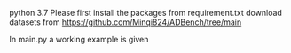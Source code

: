 
python 3.7
Please first install the packages from requirement.txt
download datasets from https://github.com/Minqi824/ADBench/tree/main

In main.py a working example is given
